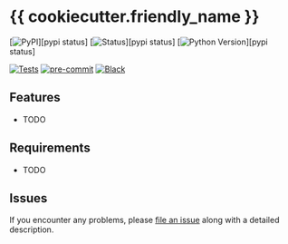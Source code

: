 # {{ cookiecutter.friendly_name }}

[![PyPI](https://img.shields.io/pypi/v/{{cookiecutter.project_name}}.svg)][pypi status]
[![Status](https://img.shields.io/pypi/status/{{cookiecutter.project_name}}.svg)][pypi status]
[![Python Version](https://img.shields.io/pypi/pyversions/{{cookiecutter.project_name}})][pypi status]

[![Tests](https://github.com/{{cookiecutter.github_user}}/{{cookiecutter.project_name}}/workflows/Tests/badge.svg)][tests]
[![pre-commit](https://img.shields.io/badge/pre--commit-enabled-brightgreen?logo=pre-commit&logoColor=white)][pre-commit]
[![Black](https://img.shields.io/badge/code%20style-black-000000.svg)][black]

[tests]: https://github.com/{{cookiecutter.github_user}}/{{cookiecutter.project_name}}/actions?workflow=Tests
[pre-commit]: https://github.com/pre-commit/pre-commit
[black]: https://github.com/psf/black

## Features

- TODO

## Requirements

- TODO

## Issues

If you encounter any problems,
please [file an issue] along with a detailed description.

[file an issue]: https://github.com/{{cookiecutter.github_user}}/{{cookiecutter.project_name}}/issues
